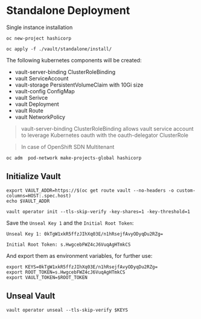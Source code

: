 
# Standalone Deployment

Single instance installation

```
oc new-project hashicorp

oc apply -f ./vault/standalone/install/
```

The following kubernetes components will be created:

* vault-server-binding ClusterRoleBinding
* vault ServiceAccount
* vault-storage PersistentVolumeClaim with 10Gi size
* vault-config ConfigMap
* vault Serivce
* vault Deployment
* vault Route
* vault NetworkPolicy

>
> vault-server-binding ClusterRoleBinding allows vault service account to leverage Kubernetes oauth with the oauth-delegator ClusterRole
>

>
> In case of OpenShift SDN Multitenant
>

```
oc adm  pod-network make-projects-global hashicorp
```


## Initialize Vault

```
export VAULT_ADDR=https://$(oc get route vault --no-headers -o custom-columns=HOST:.spec.host)
echo $VAULT_ADDR

vault operator init --tls-skip-verify -key-shares=1 -key-threshold=1
```

Save the `Unseal Key 1` and the `Initial Root Token`:

```
Unseal Key 1: 0kTgW1xkR5ffzJIhXq03E/n1hRsejfAvyODyqDu2RZg=

Initial Root Token: s.HwgcebFWZ4cJ6VuqAgHTmkCS
```

And export them as environment variables, for further use:

```
export KEYS=0kTgW1xkR5ffzJIhXq03E/n1hRsejfAvyODyqDu2RZg=
export ROOT_TOKEN=s.HwgcebFWZ4cJ6VuqAgHTmkCS
export VAULT_TOKEN=$ROOT_TOKEN
```

## Unseal Vault

```
vault operator unseal --tls-skip-verify $KEYS
```